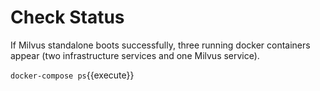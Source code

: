 # Check Status
If Milvus standalone boots successfully, three running docker containers appear (two infrastructure services and one Milvus service).

`docker-compose ps`{{execute}}
